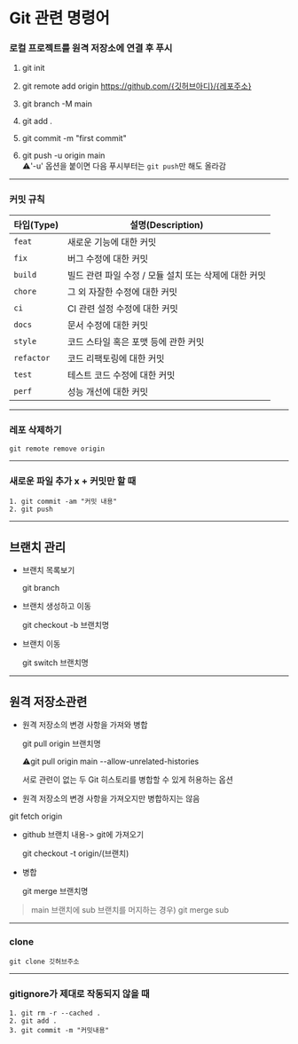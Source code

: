 # Git 관련 명령어

### 로컬 프로젝트를 원격 저장소에 연결 후 푸시

1. git init

2. git remote add origin https://github.com/{깃허브아디}/{레포주소}

3. git branch -M main
4. git add .

5. git commit -m "first commit"

6. git push -u origin main<br>
   ⚠️'-u' 옵션을 붙이면 다음 푸시부터는 `git push`만 해도 올라감

---

### 커밋 규칙

| 타입(Type) | 설명(Description)                                     |
| ---------- | ----------------------------------------------------- |
| `feat`     | 새로운 기능에 대한 커밋                               |
| `fix`      | 버그 수정에 대한 커밋                                 |
| `build`    | 빌드 관련 파일 수정 / 모듈 설치 또는 삭제에 대한 커밋 |
| `chore`    | 그 외 자잘한 수정에 대한 커밋                         |
| `ci`       | CI 관련 설정 수정에 대한 커밋                         |
| `docs`     | 문서 수정에 대한 커밋                                 |
| `style`    | 코드 스타일 혹은 포맷 등에 관한 커밋                  |
| `refactor` | 코드 리팩토링에 대한 커밋                             |
| `test`     | 테스트 코드 수정에 대한 커밋                          |
| `perf`     | 성능 개선에 대한 커밋                                 |

---

### 레포 삭제하기

    git remote remove origin

---

### 새로운 파일 추가 x + 커밋만 할 때

    1. git commit -am "커밋 내용"
    2. git push

---

## 브랜치 관리

- 브랜치 목록보기

  git branch

- 브랜치 생성하고 이동

  git checkout -b 브랜치명

- 브랜치 이동

  git switch 브랜치명

---

## 원격 저장소관련

- 원격 저장소의 변경 사항을 가져와 병합

  git pull origin 브랜치명

  ⚠️git pull origin main --allow-unrelated-histories

  서로 관련이 없는 두 Git 히스토리를 병합할 수 있게 허용하는 옵션

- 원격 저장소의 변경 사항을 가져오지만 병합하지는 않음

git fetch origin

- github 브랜치 내용-> git에 가져오기

  git checkout -t origin/(브랜치)

- 병합

  git merge 브랜치명

> main 브랜치에 sub 브랜치를 머지하는 경우) git merge sub

---

### clone

    git clone 깃허브주소

---

### gitignore가 제대로 작동되지 않을 때

    1. git rm -r --cached .
    2. git add .
    3. git commit -m "커밋내용"
